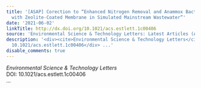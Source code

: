 ```yaml
---
title: '[ASAP] Corection to “Enhanced Nitrogen Removal and Anammox Bacteria Retention
  with Zeolite-Coated Membrane in Simulated Mainstream Wastewater”'
date: '2021-06-02'
linkTitle: http://dx.doi.org/10.1021/acs.estlett.1c00406
source: 'Environmental Science & Technology Letters: Latest Articles (ACS Publications)'
description: '<div><cite>Environmental Science & Technology Letters</cite></div><div>DOI:
  10.1021/acs.estlett.1c00406</div> ...'
disable_comments: true
---
```

<div><cite>Environmental Science & Technology Letters</cite></div><div>DOI: 10.1021/acs.estlett.1c00406</div> ...